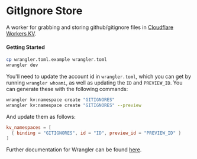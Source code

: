 # GitIgnore Store

A worker for grabbing and storing github/gitignore files in [Cloudflare Workers KV](https://developers.cloudflare.com/workers/runtime-apis/kv).

#### Getting Started

```bash
cp wrangler.toml.example wrangler.toml
wrangler dev
```

You'll need to update the account id in `wrangler.toml`, which you can get by running `wrangler whoami`, as well as updating the `ID` and `PREVIEW_ID`. You can generate these with the following commands:

```bash
wrangler kv:namespace create "GITIGNORES"
wrangler kv:namespace create "GITIGNORES" --preview
```

And update them as follows:

```toml
kv_namespaces = [ 
  { binding = "GITIGNORES", id = "ID", preview_id = "PREVIEW_ID" }
]
```

Further documentation for Wrangler can be found [here](https://developers.cloudflare.com/workers/tooling/wrangler).
